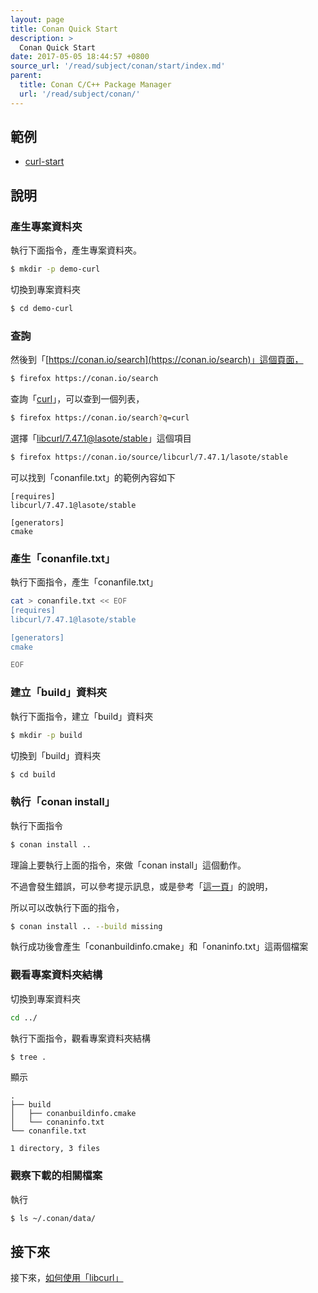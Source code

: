 ```yaml
---
layout: page
title: Conan Quick Start
description: >
  Conan Quick Start
date: 2017-05-05 18:44:57 +0800
source_url: '/read/subject/conan/start/index.md'
parent:
  title: Conan C/C++ Package Manager
  url: '/read/subject/conan/'
---
```



## 範例

* [curl-start](https://github.com/foreachsam/book-build-system/blob/gh-pages/example/subject/conan/start/curl-start/create.sh)


## 說明


### 產生專案資料夾

執行下面指令，產生專案資料夾。

``` sh
$ mkdir -p demo-curl
```

切換到專案資料夾

``` sh
$ cd demo-curl
```


### 查詢

然後到「[https://conan.io/search](https://conan.io/search)」這個頁面，

``` sh
$ firefox https://conan.io/search
```

查詢「[curl](https://conan.io/search?q=curl)」，可以查到一個列表，

``` sh
$ firefox https://conan.io/search?q=curl
```

選擇「[libcurl/7.47.1@lasote/stable](https://conan.io/source/libcurl/7.47.1/lasote/stable)」這個項目

``` sh
$ firefox https://conan.io/source/libcurl/7.47.1/lasote/stable
```

可以找到「conanfile.txt」的範例內容如下

```
[requires]
libcurl/7.47.1@lasote/stable

[generators]
cmake
```


### 產生「conanfile.txt」

執行下面指令，產生「conanfile.txt」

``` sh
cat > conanfile.txt << EOF
[requires]
libcurl/7.47.1@lasote/stable

[generators]
cmake

EOF
```


### 建立「build」資料夾

執行下面指令，建立「build」資料夾

``` sh
$ mkdir -p build
```

切換到「build」資料夾

``` sh
$ cd build
```


### 執行「conan install」

執行下面指令

``` sh
$ conan install ..
```

理論上要執行上面的指令，來做「conan install」這個動作。

不過會發生錯誤，可以參考提示訊息，或是參考「[這一頁](http://docs.conan.io/en/latest/getting_started.html#installing-dependencies)」的說明，

所以可以改執行下面的指令，

``` sh
$ conan install .. --build missing
```

執行成功後會產生「conanbuildinfo.cmake」和「onaninfo.txt」這兩個檔案


### 觀看專案資料夾結構

切換到專案資料夾

``` sh
cd ../
```

執行下面指令，觀看專案資料夾結構

``` sh
$ tree .
```

顯示

```
.
├── build
│   ├── conanbuildinfo.cmake
│   └── conaninfo.txt
└── conanfile.txt

1 directory, 3 files
```


### 觀察下載的相關檔案

執行

``` sh
$ ls ~/.conan/data/
```


## 接下來

接下來，[如何使用「libcurl」](../curl-simple/)
